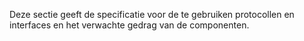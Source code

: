 <!-- markdownlint-disable first-line-heading -->
Deze sectie geeft de specificatie voor de te gebruiken protocollen en interfaces en het verwachte gedrag van de componenten.

